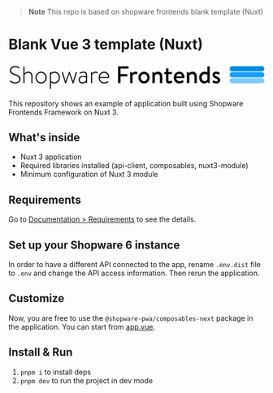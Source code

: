 > **Note**
> This repo is based on shopware frontends blank template (Nuxt)

# Blank Vue 3 template (Nuxt)

![Shopware Frontends](./public/shopware-frontends-logo.png)

This repository shows an example of application built using Shopware Frontends Framework on Nuxt 3.

## What's inside

- Nuxt 3 application
- Required libraries installed (api-client, composables, nuxt3-module)
- Minimum configuration of Nuxt 3 module

## Requirements

Go to [Documentation > Requirements](https://shopware-frontends-docs.vercel.app/framework/requirements.html) to see the details.

## Set up your Shopware 6 instance

In order to have a different API connected to the app, rename `.env.dist` file to `.env` and change the API access information. Then rerun the application.

## Customize

Now, you are free to use the `@shopware-pwa/composables-next` package in the application. You can start from [app.vue](./app.vue).

## Install & Run

1. `pnpm i` to install deps
2. `pnpm dev` to run the project in dev mode
